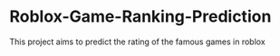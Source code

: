 # Roblox-Game-Ranking-Prediction
This project aims to predict the rating of the famous games in roblox
